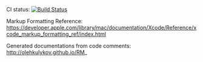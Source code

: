 CI status: [![Build Status](https://travis-ci.org/OlehKulykov/RM_.svg?branch=master)](https://travis-ci.org/OlehKulykov/RM_)

Markup Formatting Reference: https://developer.apple.com/library/mac/documentation/Xcode/Reference/xcode_markup_formatting_ref/index.html

Generated documentations from code comments: http://olehkulykov.github.io/RM_
